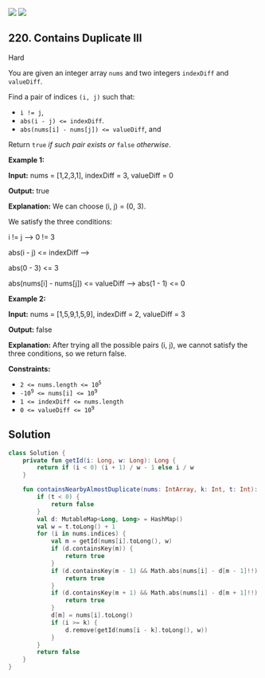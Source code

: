 [![](https://img.shields.io/github/stars/javadev/LeetCode-in-Kotlin?label=Stars&style=flat-square)](https://github.com/javadev/LeetCode-in-Kotlin)
[![](https://img.shields.io/github/forks/javadev/LeetCode-in-Kotlin?label=Fork%20me%20on%20GitHub%20&style=flat-square)](https://github.com/javadev/LeetCode-in-Kotlin/fork)

## 220\. Contains Duplicate III

Hard

You are given an integer array `nums` and two integers `indexDiff` and `valueDiff`.

Find a pair of indices `(i, j)` such that:

*   `i != j`,
*   `abs(i - j) <= indexDiff`.
*   `abs(nums[i] - nums[j]) <= valueDiff`, and

Return `true` _if such pair exists or_ `false` _otherwise_.

**Example 1:**

**Input:** nums = [1,2,3,1], indexDiff = 3, valueDiff = 0

**Output:** true

**Explanation:** We can choose (i, j) = (0, 3). 

We satisfy the three conditions: 

i != j --> 0 != 3 

abs(i - j) <= indexDiff --> 

abs(0 - 3) <= 3 

abs(nums[i] - nums[j]) <= valueDiff --> abs(1 - 1) <= 0

**Example 2:**

**Input:** nums = [1,5,9,1,5,9], indexDiff = 2, valueDiff = 3

**Output:** false

**Explanation:** After trying all the possible pairs (i, j), we cannot satisfy the three conditions, so we return false.

**Constraints:**

*   <code>2 <= nums.length <= 10<sup>5</sup></code>
*   <code>-10<sup>9</sup> <= nums[i] <= 10<sup>9</sup></code>
*   `1 <= indexDiff <= nums.length`
*   <code>0 <= valueDiff <= 10<sup>9</sup></code>

## Solution

```kotlin
class Solution {
    private fun getId(i: Long, w: Long): Long {
        return if (i < 0) (i + 1) / w - 1 else i / w
    }

    fun containsNearbyAlmostDuplicate(nums: IntArray, k: Int, t: Int): Boolean {
        if (t < 0) {
            return false
        }
        val d: MutableMap<Long, Long> = HashMap()
        val w = t.toLong() + 1
        for (i in nums.indices) {
            val m = getId(nums[i].toLong(), w)
            if (d.containsKey(m)) {
                return true
            }
            if (d.containsKey(m - 1) && Math.abs(nums[i] - d[m - 1]!!) < w) {
                return true
            }
            if (d.containsKey(m + 1) && Math.abs(nums[i] - d[m + 1]!!) < w) {
                return true
            }
            d[m] = nums[i].toLong()
            if (i >= k) {
                d.remove(getId(nums[i - k].toLong(), w))
            }
        }
        return false
    }
}
```